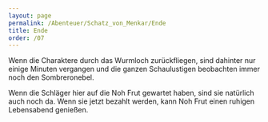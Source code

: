 ```yaml
---
layout: page
permalink: /Abenteuer/Schatz_von_Menkar/Ende
title: Ende
order: /07
---
```


Wenn die Charaktere durch das Wurmloch zurückfliegen, sind dahinter nur einige Minuten vergangen und die ganzen Schaulustigen beobachten immer noch den Sombreronebel.

Wenn die Schläger hier auf die Noh Frut gewartet haben, sind sie natürlich auch noch da. Wenn sie jetzt bezahlt werden, kann Noh Frut einen ruhigen Lebensabend genießen.
